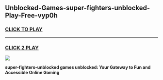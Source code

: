 
## Unblocked-Games-super-fighters-unblocked-Play-Free-vyp0h
<h3>
<a href="https://premium76.site?title=super-fighters-unblocked&ref=12A">CLICK TO PLAY</a></h3>
<hr>

<h3>
<a href="https://premium76.site?title=super-fighters-unblocked&ref=12A">CLICK 2 PLAY</a>
  
</h3>

<a href="https://premium76.site?title=super-fighters-unblocked&ref=12A"><img src="https://clearcache.store/games.png"></a>


**super-fighters-unblocked games unblocked: Your Gateway to Fun and Accessible Online Gaming**
